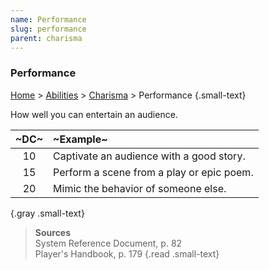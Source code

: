 ```yaml
---
name: Performance
slug: performance
parent: charisma
---
```

### Performance
[Home](dm-operations-center) > [Abilities](abilities-menu) > [Charisma](charisma) > Performance {.small-text}

How well you can entertain an audience.

| ~DC~ | ~Example~                                 |
| :--: | :---------------------------------------- |
|  10  | Captivate an audience with a good story.  |
|  15  | Perform a scene from a play or epic poem. |
|  20  | Mimic the behavior of someone else.       |
{.gray .small-text}

> **Sources** <br/>
> System Reference Document, p. 82<br/>
> Player's Handbook, p. 179
{.read .small-text}


